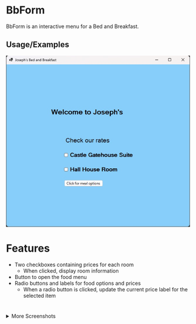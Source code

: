 # BbForm

BbForm is an interactive menu for a Bed and Breakfast.

## Usage/Examples

![App Screenshot](https://raw.githubusercontent.com/josephestes/BbForm/master/files/BbForm.jpg)

# Features
- Two checkboxes containing prices for each room
  - When clicked, display room information
- Button to open the food menu
- Radio buttons and labels for food options and prices
  - When a radio button is clicked, update the current price label for the selected item
  
#

<details>
 <summary>More Screenshots</summary>
 
![App Screenshot](https://raw.githubusercontent.com/josephestes/BbForm/master/files/HallHouseRoom.jpg)

![App Screenshot](https://raw.githubusercontent.com/josephestes/BbForm/master/files/BreakfastOptionForm.jpg)

</details>
